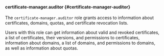 #### certificate-manager.auditor {#certificate-manager-auditor}

The `certificate-manager.auditor` role grants access to information about certificates, domains, quotas, and certificate revocation lists.

Users with this role can get information about valid and revoked certificates, a list of certificates, their versions, and permissions to certificates, information about domains, a list of domains, and permissions to domains, as well as information about quotas.